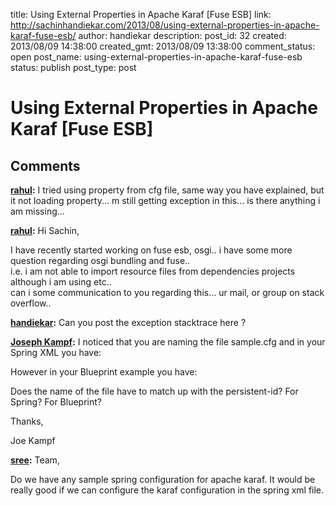 title: Using External Properties in Apache Karaf [Fuse ESB]
link: http://sachinhandiekar.com/2013/08/using-external-properties-in-apache-karaf-fuse-esb/
author: handiekar
description: 
post_id: 32
created: 2013/08/09 14:38:00
created_gmt: 2013/08/09 13:38:00
comment_status: open
post_name: using-external-properties-in-apache-karaf-fuse-esb
status: publish
post_type: post

# Using External Properties in Apache Karaf [Fuse ESB]



## Comments

**[rahul](#11 "2014-03-24 08:00:13"):** I tried using property from cfg file, same way you have explained, but it not loading property... m still getting exception in this... is there anything i am missing...

**[rahul](#12 "2014-03-24 10:46:57"):** Hi Sachin,   
  
I have recently started working on fuse esb, osgi.. i have some more question regarding osgi bundling and fuse..  
i.e. i am not able to import resource files from dependencies projects although i am using etc..  
can i some communication to you regarding this... ur mail, or group on stack overflow..

**[handiekar](#13 "2014-03-24 10:54:25"):** Can you post the exception stacktrace here ?

**[Joseph Kampf](#14 "2014-09-23 14:52:52"):** I noticed that you are naming the file sample.cfg and in your Spring XML you have:  
  
  
However in your Blueprint example you have:   
  
  
Does the name of the file have to match up with the persistent-id? For Spring? For Blueprint?  
  
Thanks,  
  
Joe Kampf

**[sree](#20 "2016-01-22 12:20:20"):** Team,  
  
Do we have any sample spring configuration for apache karaf. It would be really good if we can configure the karaf configuration in the spring xml file.

